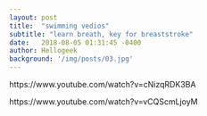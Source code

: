 ```yaml
---
layout: post
title:  "swimming vedios"
subtitle: "learn breath, key for breaststroke"
date:   2018-08-05 01:31:45 -0400
author: Hellogeek
background: '/img/posts/03.jpg'
---
```


<p>https://www.youtube.com/watch?v=cNizqRDK3BA</p>

<p>https://www.youtube.com/watch?v=vCQScmLjoyM</p>
